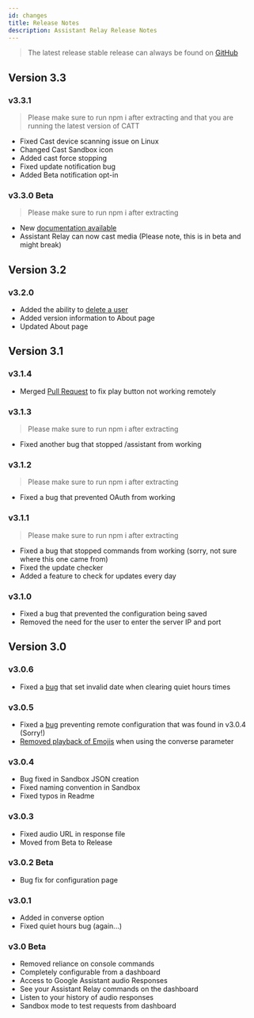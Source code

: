 ```yaml
---
id: changes
title: Release Notes
description: Assistant Relay Release Notes
---
```


> The latest release stable release can always be found on [GitHub](https://github.com/greghesp/assistant-relay/releases/latest)

## Version 3.3

### v3.3.1
> Please make sure to run npm i after extracting and that you are running the latest version of CATT
- Fixed Cast device scanning issue on Linux
- Changed Cast Sandbox icon
- Added cast force stopping
- Fixed update notification bug
- Added Beta notification opt-in


### v3.3.0 Beta
> Please make sure to run npm i after extracting
  
- New [documentation available](https://greghesp.github.io/assistant-relay/)
- Assistant Relay can now cast media (Please note, this is in beta and might break)

## Version 3.2

### v3.2.0
- Added the ability to [delete a user](https://github.com/greghesp/assistant-relay/issues/142)
- Added version information to About page
- Updated About page

## Version 3.1

### v3.1.4
- Merged [Pull Request](https://github.com/greghesp/assistant-relay/pull/149) to fix play button not working remotely

### v3.1.3
> Please make sure to run npm i after extracting

- Fixed another bug that stopped /assistant from working

### v3.1.2
> Please make sure to run npm i after extracting

- Fixed a bug that prevented OAuth from working

### v3.1.1
> Please make sure to run npm i after extracting

- Fixed a bug that stopped commands from working (sorry, not sure where this one came from)
- Fixed the update checker
- Added a feature to check for updates every day

### v3.1.0
- Fixed a bug that prevented the configuration being saved
- Removed the need for the user to enter the server IP and port

## Version 3.0

### v3.0.6
- Fixed a [bug](https://github.com/greghesp/assistant-relay/issues/135) that set invalid date when clearing quiet hours times

### v3.0.5
- Fixed a [bug](https://github.com/greghesp/assistant-relay/issues/128) preventing remote configuration that was found in v3.0.4 (Sorry!)
- [Removed playback of Emojis](https://github.com/greghesp/assistant-relay/issues/127) when using the converse parameter

### v3.0.4
- Bug fixed in Sandbox JSON creation
- Fixed naming convention in Sandbox
- Fixed typos in Readme

### v3.0.3
- Fixed audio URL in response file
- Moved from Beta to Release

### v3.0.2 Beta
- Bug fix for configuration page
  
### v3.0.1
- Added in converse option
- Fixed quiet hours bug (again...)

### v3.0 Beta
- Removed reliance on console commands
- Completely configurable from a dashboard
- Access to Google Assistant audio Responses
- See your Assistant Relay commands on the dashboard
- Listen to your history of audio responses
- Sandbox mode to test requests from dashboard